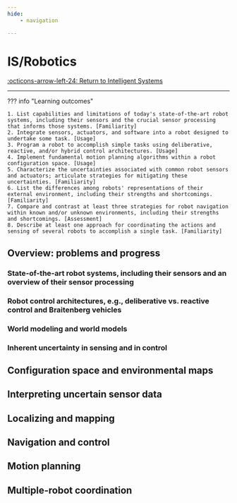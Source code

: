 ```yaml
---
hide:
    - navigation

---
```


# IS/Robotics

[:octicons-arrow-left-24: Return to Intelligent Systems](/Knowledge-Notebook/Intelligent-Systems/)

---

??? info "Learning outcomes"

    1. List capabilities and limitations of today's state-of-the-art robot systems, including their sensors and the crucial sensor processing that informs those systems. [Familiarity]
    2. Integrate sensors, actuators, and software into a robot designed to undertake some task. [Usage]
    3. Program a robot to accomplish simple tasks using deliberative, reactive, and/or hybrid control architectures. [Usage]
    4. Implement fundamental motion planning algorithms within a robot configuration space. [Usage]
    5. Characterize the uncertainties associated with common robot sensors and actuators; articulate strategies for mitigating these uncertainties. [Familiarity]
    6. List the differences among robots' representations of their external environment, including their strengths and shortcomings. [Familiarity]
    7. Compare and contrast at least three strategies for robot navigation within known and/or unknown environments, including their strengths and shortcomings. [Assessment]
    8. Describe at least one approach for coordinating the actions and sensing of several robots to accomplish a single task. [Familiarity]

## Overview: problems and progress

### State-of-the-art robot systems, including their sensors and an overview of their sensor processing

### Robot control architectures, e.g., deliberative vs. reactive control and Braitenberg vehicles

### World modeling and world models

### Inherent uncertainty in sensing and in control

## Configuration space and environmental maps

## Interpreting uncertain sensor data

## Localizing and mapping

## Navigation and control

## Motion planning

## Multiple-robot coordination
